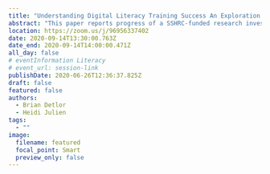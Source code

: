 ```yaml
---
title: "Understanding Digital Literacy Training Success An Exploration Across Canada"
abstract: "This paper reports progress of a SSHRC-funded research investigation that studies the factors affecting the success of digital literacy skills training offered by community-led organizations, such as public libraries, across Canada. The goal of the study is to identify best practices. The study also seeks to contribute to the theoretical understanding of digital literacy instruction led by community organizations. This paper reports preliminary results of the analysis of interviews with administrators and instructors from organizations in Canada which offer such training, as well as from interviews and surveys collected from people who took part in these organizations’ training activities."
location: https://zoom.us/j/96956337402
date: 2020-09-14T13:30:00.763Z
date_end: 2020-09-14T14:00:00.471Z
all_day: false
# eventInformation Literacy
# event_url: session-link
publishDate: 2020-06-26T12:36:37.825Z
draft: false
featured: false
authors:
  - Brian Detlor
  - Heidi Julien
tags:
  - ""
image:
  filename: featured
  focal_point: Smart
  preview_only: false
---
```


